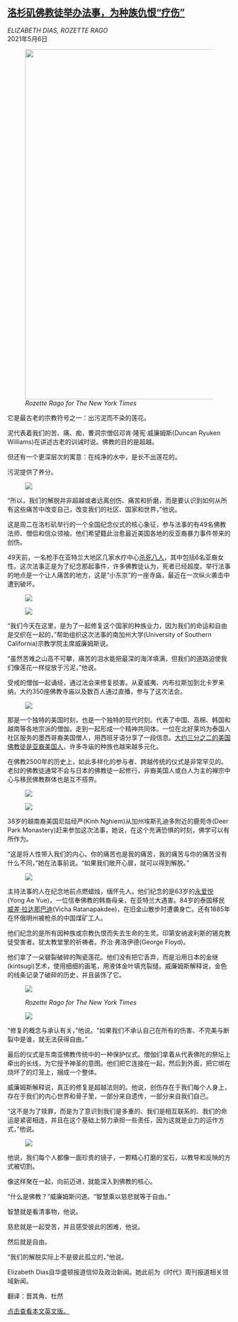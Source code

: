 <!--1620295622000-->
[洛杉矶佛教徒举办法事，为种族仇恨“疗伤”](https://cn.nytimes.com/usa/20210506/learning-how-to-heal-in-the-wake-of-anti-asian-hate/)
------

<address>ELIZABETH DIAS, ROZETTE RAGO</address><time pudate="2021-05-06 05:36:12" datetime="2021-05-06 05:36:12">2021年5月6日</time><figure class="article-span-photo"><img src="https://static01.nyt.com/images/2021/05/05/us/05buddhist-top/merlin_187308786_6c81334c-10f5-40fe-b03c-ecce729c5701-master1050.jpg" width="1050" height="788"><figcaption> <cite>Rozette Rago for The New York Times</cite></figcaption></figure><section class="article-body"><p>它是最古老的宗教符号之一：出污泥而不染的莲花。</p><p>泥代表着我们的苦、痛、痴，曹洞宗僧侣邓肯·隆宪·威廉姆斯(Duncan Ryuken Williams)在讲述古老的训诫时说。佛教的目的是超越。</p><p>但还有一个更深层次的寓意：在纯净的水中，是长不出莲花的。</p><p>污泥提供了养分。</p><p><figure class="article-inline-photo large with-no-credit-caption"><img src="https://static01.nyt.com/images/2021/05/05/us/05buddhist-2/merlin_187308735_a1e93c02-5549-46c1-ac76-154cc938c475-master1050.jpg"></p><figcaption> <cite></cite></figcaption></figure><p>“所以，我们的解脱并非超越或者远离创伤、痛苦和折磨，而是要认识到如何从所有这些痛苦中改变自己，改变我们的社区、国家和世界，”他说。</p><p>这是周二在洛杉矶举行的一个全国纪念仪式的核心象征，参与法事的有49名佛教法师、僧侣和信众领袖，他们希望籍此治愈最近美国各地的反亚裔暴力事件带来的创伤。</p><p>49天前，一名枪手在亚特兰大地区几家水疗中心<a href="https://www.nytimes.com/live/2021/03/17/us/shooting-atlanta-acworth">杀死八人</a>，其中包括6名亚裔女性。这次法事正是为了纪念那起事件，许多佛教徒认为，死者已经超度。举行法事的地点是一个让人痛苦的地方，这是“小东京”的一座寺庙，最近在一次纵火袭击中遭到破坏。</p><p><figure class="article-inline-photo with-no-credit-caption"><img src="https://static01.nyt.com/images/2021/05/05/us/05buddhist-3/merlin_187308390_fe862e5b-d84c-45d3-8e6d-1bd42397a3db-jumbo.jpg"></p><figcaption> <cite></cite></figcaption></figure><p><figure class="article-inline-photo with-no-credit-caption"><img src="https://static01.nyt.com/images/2021/05/05/us/05buddhist-4/05buddhist-4-jumbo.jpg"></p><figcaption> <cite></cite></figcaption></figure><p>“我们今天在这里，是为了一起修复这个国家的种族业力，因为我们的命运和自由是交织在一起的，”帮助组织这次法事的南加州大学(University of Southern California)宗教学院主席威廉姆斯说。</p><p>“虽然苦难之山高不可攀，痛苦的泪水能把最深的海洋填满，但我们的道路迫使我们像莲花一样绽放于污泥，”他说。</p><p>受戒的僧伽一起诵经，通过法会来修复损害。从夏威夷、内布拉斯加到北卡罗来纳，大约350座佛教寺庙以及数百人通过直播，参与了这次法会。</p><p><figure class="article-inline-photo large with-no-credit-caption"><img src="https://static01.nyt.com/images/2021/05/05/us/05buddhist-5/merlin_187308669_05c4c9f5-1f8c-457f-ab00-017a544cf887-master1050.jpg"></p><figcaption> <cite></cite></figcaption></figure><p>那是一个独特的美国时刻，也是一个独特的现代时刻。代表了中国、高棉、韩国和越南等各地宗派的僧伽，走到一起形成一个精神共同体。一位在北好莱坞为泰国人社区服务的墨西哥裔美国僧人，用西班牙语分享了一段信息。<a href="https://www.pewforum.org/2012/07/19/asian-americans-a-mosaic-of-faiths-overview/" rel="noopener noreferrer" title="Link: https://www.pewforum.org/2012/07/19/asian-americans-a-mosaic-of-faiths-overview/">大约三分之二的美国佛教徒是亚裔美国人</a>，许多寺庙的种族也越来越多元化。</p><p>在佛教2500年的历史上，如此多样化的参与者、跨越传统的仪式是非常罕见的。老挝的佛教徒通常不会与日本的佛教徒一起修行，非裔美国人或白人为主的禅宗中心与移民佛教群体也是互不搭界。</p><p><figure class="article-inline-photo with-no-credit-caption"><img src="https://static01.nyt.com/images/2021/05/05/us/05buddhist-6/merlin_187308411_65537df7-f61c-48e8-860a-2b22e7c6f6bc-jumbo.jpg"></p><figcaption> <cite></cite></figcaption></figure><p><figure class="article-inline-photo with-no-credit-caption"><img src="https://static01.nyt.com/images/2021/05/05/us/05buddhist-7/merlin_187308354_8d99f792-146d-438e-90ab-ec4f0f63e94c-jumbo.jpg"></p><figcaption> <cite></cite></figcaption></figure><p>38岁的越南裔美国尼姑经严(Kinh Nghiem)从加州埃斯孔迪多附近的鹿苑寺(Deer Park Monastery)赶来参加这次法事，她说，在这个充满恐惧的时刻，佛学可以有所作为。</p><p>“这是将人性带入我们的内心。你的痛苦也是我的痛苦，我的痛苦与你的痛苦没有什么不同，”她在法事前说。“如果我们敞开心扉，就可以得到解脱。”</p><p><figure class="article-inline-photo large with-no-credit-caption"><img src="https://static01.nyt.com/images/2021/05/05/us/05buddhist-8/merlin_187308753_5910b39d-b792-4cb4-894b-2b02c444c08e-master1050.jpg"></p><figcaption> <cite></cite></figcaption></figure><p>主持法事的人在纪念地前点燃蜡烛，缅怀先人。他们纪念的是63岁的<a href="https://www.nytimes.com/2021/03/19/us/atlanta-shooting-victims-spa.html" title="Link: https://www.nytimes.com/2021/03/19/us/atlanta-shooting-victims-spa.html">永爱悦</a>(Yong Ae Yue)，一位信奉佛教的韩裔母亲，在亚特兰大遇害。84岁的泰国移民<a href="https://cn.nytimes.com/usa/20210302/asian-american-hate-crimes/">威差·拉达那巴迪</a>(Vicha Ratanapakdee)，在旧金山散步时遭袭身亡。还有1885年在怀俄明州被枪杀的中国煤矿工人。</p><p>他们纪念的是所有因种族或宗教仇恨而失去生命的生灵。印第安纳波利斯的锡克教徒受害者。犹太教堂里的祈祷者。乔治·弗洛伊德(George Floyd)。</p><p>他们拿了一朵皲裂破碎的陶瓷莲花。他们没有把它丢弃，而是沿用日本的金继(kintsugi)艺术，使用细细的画笔，用液体金叶填充裂缝。威廉姆斯解释说，金色的线条记录了破碎的历史，并且装饰了它。</p><p><figure class="article-inline-photo"><img src="https://static01.nyt.com/images/2021/05/05/us/05buddhist-13/merlin_187308399_f82c49f4-6681-4adf-9573-9962d8e0997c-jumbo.jpg"></p><figcaption> <cite>Rozette Rago for The New York Times</cite></figcaption></figure><p><figure class="article-inline-photo with-no-credit-caption"><img src="https://static01.nyt.com/images/2021/05/05/us/05buddhist-10/merlin_187308462_212ce0d5-cbda-42e3-8d0b-e3958cd1d535-jumbo.jpg"></p><figcaption> <cite></cite></figcaption></figure><p>“修复的概念与承认有关，”他说。“如果我们不承认自己在所有的伤害、不完美与断裂中是谁，就无法获得自由。”</p><p>最后的仪式是东南亚佛教传统中的一种保护仪式。僧伽们拿着从代表佛陀的祭坛上牵出的长线，为它授予神圣的意图。他们把它连接在一起，然后到外面，把它绑在烧坏了的灯笼上，捆成一个整体。</p><p>威廉姆斯解释说，真正的修复是超越法则的。他说，创伤存在于我们每个人身上，存在于我们的内心世界和骨子里，一部分来自遗传，一部分来自我们自己。</p><p>“这不是为了赎罪，而是为了意识到我们是多重的、我们是相互联系的、我们的命运是紧密相连，并且在这个基础上努力承担一些责任，因为这就是业力的运作方式，”他说。</p><p><figure class="article-inline-photo large with-no-credit-caption"><img src="https://static01.nyt.com/images/2021/05/05/us/05buddhist-11/merlin_187308762_520d9e54-dddb-42a4-b263-e917b064d0b5-master1050.jpg"></p><figcaption> <cite></cite></figcaption></figure><p>他说，我们每个人都像一面珍贵的镜子，一颗精心打磨的宝石，以教导和反映的方式被切割。</p><p>像这样聚在一起，向前迈进，就能深入到佛教的核心。</p><p>“什么是佛教？”威廉姆斯问道。“智慧乘以慈悲就等于自由。”</p><p>智慧就是看清事物，他说。</p><p>慈悲就是一起受苦，并且感受彼此的困难，他说。</p><p>然后就是自由。</p><p>“我们的解脱实际上不是彼此孤立的，”他说。</p></section><footer class="author-info"><p>Elizabeth Dias自华盛顿报道信仰及政治新闻。她此前为《时代》周刊报道相关领域新闻。</p><p>翻译：晋其角、杜然</p><p><a rel="nofollow" target="_blank" href="https://www.nytimes.com/2021/05/05/us/repairing-generations-of-trauma-one-lotus-flower-at-a-time.html">点击查看本文英文版。</a></p></footer>
